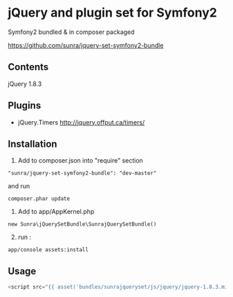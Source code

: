jQuery and plugin set for Symfony2
==================================

Symfony2 bundled & in composer packaged

https://github.com/sunra/jquery-set-symfony2-bundle


Contents
--------
jQuery 1.8.3


Plugins
-------

- jQuery.Timers http://jquery.offput.ca/timers/



Installation
------------

1. Add to composer.json into "require" section
```
"sunra/jquery-set-symfony2-bundle": "dev-master"
```
and run 
```
composer.phar update
```

1. Add to app/AppKernel.php
```
new Sunra\jQuerySetBundle\SunrajQuerySetBundle()
```

2. run :
```
app/console assets:install
```


Usage
-----
```js
<script src="{{ asset('bundles/sunrajqueryset/js/jquery/jquery-1.8.3.min.js') }}"></script>
```